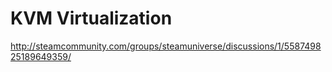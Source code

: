 # KVM Virtualization
http://steamcommunity.com/groups/steamuniverse/discussions/1/558749825189649359/